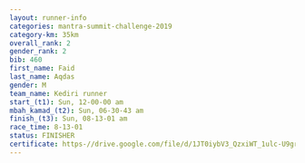 ```yaml
---
layout: runner-info 
categories: mantra-summit-challenge-2019 
category-km: 35km 
overall_rank: 2
gender_rank: 2
bib: 460
first_name: Faid
last_name: Aqdas
gender: M
team_name: Kediri runner
start_(t1): Sun, 12-00-00 am
mbah_kamad_(t2): Sun, 06-30-43 am
finish_(t3): Sun, 08-13-01 am
race_time: 8-13-01
status: FINISHER
certificate: https-//drive.google.com/file/d/1JT0iybV3_QzxiWT_1ulc-U9gr5qf37oR/view?usp=sharing
---
```

